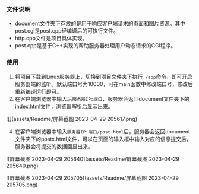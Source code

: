 ### 文件说明

- document文件夹下存放的是用于响应客户端请求的页面和图片资源。其中post.cgi是post.cpp经编译后的可执行文件。
- http.cpp文件是项目具体实现。
- post.cpp是基于C++实现的帮助服务器处理用户动态请求的CGI程序。

### 使用

1. 将项目下载到Linux服务器上，切换到项目文件夹下执行`./app`命令，即可开启服务器端的监听。默认端口号为10000，可在main函数中修改端口号，修改后重新编译运行即可。
3. 在客户端浏览器中输入后`服务器IP:端口`，服务器会返回document文件夹下的index.html文件，浏览器解析后显示出来。

![](assets/Readme/屏幕截图 2023-04-29 205617.png)

4. 在客户端浏览器中输入`服务器IP:端口/post.html`后，服务器会返回document文件夹下的postx.html文件，可以在页面的输入框中输入对应的信息提交后，服务器会将提交的数据回显出来。

![屏幕截图 2023-04-29 205640](assets/Readme/屏幕截图 2023-04-29 205640.png)

![屏幕截图 2023-04-29 205705](assets/Readme/屏幕截图 2023-04-29 205705.png)